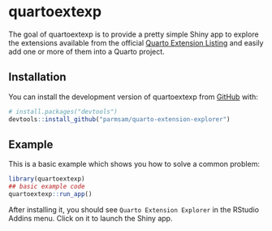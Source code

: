 
# quartoextexp

<!-- badges: start -->
<!-- badges: end -->

The goal of quartoextexp is to provide a pretty simple Shiny app to explore the extensions available from the official [Quarto Extension Listing](https://quarto.org/docs/extensions/) and easily add one or more of them into a Quarto project.

## Installation

You can install the development version of quartoextexp from [GitHub](https://github.com/) with:

``` r
# install.packages("devtools")
devtools::install_github("parmsam/quarto-extension-explorer")
```

## Example

This is a basic example which shows you how to solve a common problem:

``` r
library(quartoextexp)
## basic example code
quartoextexp::run_app()
```

After installing it, you should see `Quarto Extension Explorer` in the RStudio Addins menu. Click on it to launch the Shiny app.
